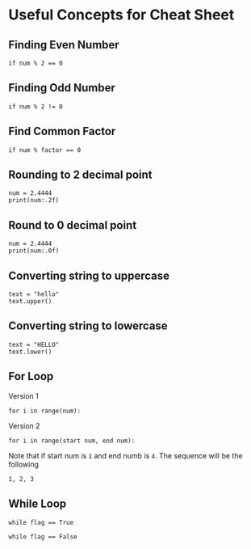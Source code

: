 # Useful Concepts for Cheat Sheet
## Finding Even Number 
```
if num % 2 == 0
```

## Finding Odd Number 
```
if num % 2 != 0
```

## Find Common Factor
```
if num % factor == 0
```

## Rounding to 2 decimal point
```
num = 2.4444
print(num:.2f)
```

## Round to 0 decimal point
```
num = 2.4444
print(num:.0f)
```

## Converting string to uppercase
```
text = "hello"
text.upper()
```

## Converting string to lowercase
```
text = "HELLO"
text.lower()
```

## For Loop

Version 1
```
for i in range(num):
```

Version 2 
```
for i in range(start num, end num):
```
Note that if start num is `1` and end numb is `4`. The sequence will be the following
```
1, 2, 3
```

## While Loop

```
while flag == True
```

```
while flag == False
```